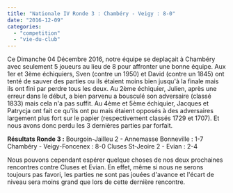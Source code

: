 ```yaml
---
title: "Nationale IV Ronde 3 : Chambéry - Veigy : 8-0"
date: "2016-12-09"
categories: 
  - "competition"
  - "vie-du-club"
---
```


Ce Dimanche 04 Décembre 2016, notre équipe se deplaçait à Chambéry avec seulement 5 joueurs au lieu de 8 pour affronter une bonne équipe. Aux 1er et 3ème échiquiers, Sven (contre un 1950) et David (contre un 1845) ont tenté de sauver des parties ou ils étaient moins bien jusqu'à la finale mais ils ont fini par perdre tous les deux. Au 2ème échiquier, Julien, après une erreur dans le début, a bien parvenu a bousculé son adversaire (classé 1833) mais cela n'a pas suffit. Au 4ème et 5ème échiquier, Jacques et Patrycja ont fait ce qu'ils ont pu mais étaient opposés à des adversaires largement plus fort sur le papier (respectivement classés 1729 et 1707). Et nous avons donc perdu les 3 dernières parties par forfait.

**Résultats Ronde 3 :** Bourgoin-Jailleu 2 - Annemasse Bonneville : 1-7 Chambéry - Veigy-Foncenex : 8-0 Cluses St-Jeoire 2 - Evian : 2-4

Nous pouvons cependant espérer quelque choses de nos deux prochaines rencontres contre Cluses et Evian. En effet, même si nous ne serons toujours pas favori, les parties ne sont pas jouées d'avance et l'écart de niveau sera moins grand que lors de cette dernière rencontre.
